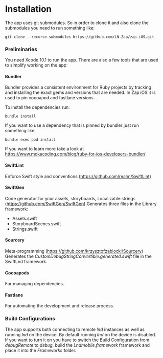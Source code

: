 # Installation

The app uses git submodules. So in order to clone it and also clone the submodules you need
to run something like:

```
git clone --recurse-submodules https://github.com/LN-Zap/zap-iOS.git
```

### Preliminaries

You need Xcode 10.1 to run the app. There are also a few tools that are used to simplify working on the app:

#### Bundler

Bundler provides a consistent environment for Ruby projects by tracking and installing the exact gems and versions that are needed. In Zap iOS it is used to pin cocoapod and fastlane versions.

To install the dependencies run:

```
bundle install
```

If you want to use a dependency that is pinned by bundler just run something like:

```
bundle exec pod install
```

If you want to learn more take a look at https://www.mokacoding.com/blog/ruby-for-ios-developers-bundler/

#### SwiftLint

Enforce Swift style and conventions (https://github.com/realm/SwiftLint)

#### SwiftGen

Code generator for your assets, storyboards, Localizable.strings (https://github.com/SwiftGen/SwiftGen)
Generates three files in the Library framework:

* Assets.swift
* StoryboardScenes.swift
* Strings.swift

#### Sourcery

Meta-programming (https://github.com/krzysztofzablocki/Sourcery)
Generates the *CustomDebugStringConvertible.generated.swift* file in the SwiftLnd framework. 

#### Cocoapods

For managing dependencies.

#### Fastlane

For automating the development and release process.

### Build Configurations

The app supports both connecting to remote *lnd* instances as well as running *lnd* on the
device. By default running *lnd* on the device is disabled. If you want to turn it on you have to
switch the Build Configuration from *debugRemote* to *debug*, build the
*Lndmobile.framework* framework and place it into the *Frameworks* folder.
